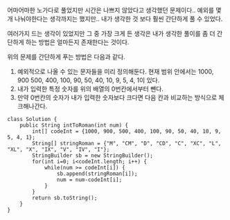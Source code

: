 어마어마한 노가다로 풀었지만 시간은 나쁘지 않았다고 생각했던 문제이다..
예외를 몇 개 나눠야한다는 생각까지는 했지만.. 내가 생각한 것 보다 훨씬 간단하게 풀 수 있었다.

여러가지 드는 생각이 있었지만 그 중 가장 크게 든 생각은 내가 생각한 풀이를 좀 더 간단하게 하는 방법은 얼마든지 존재한다는 것이다.

위의 문제를 간단하게 푸는 방법은 다음과 같다.

1. 예외적으로 나올 수 있는 문자들을 미리 정의해둔다. 현재 범위 안에서는 1000, 900 500, 400, 100, 90, 50, 40, 10, 9, 5, 4, 1이 있다.
2. 내가 입력한 특정 숫자를 위의 배열의 0번칸에서부터 뺀다.
3. 만약 0번칸의 숫자가 내가 입력한 숫자보다 크다면 다음 칸과 비교하는 방식으로 체크해나간다.

```
class Solution {
    public String intToRoman(int num) {
        int[] codeInt = {1000, 900, 500, 400, 100, 90, 50, 40, 10, 9, 5, 4, 1};
        String[] stringRoman = {"M", "CM", "D", "CD", "C", "XC", "L", "XL", "X", "IX", "V", "IV", "I"};
        StringBuilder sb = new StringBuilder();
        for(int i=0; i<codeInt.length; i++) {
            while(num >= codeInt[i]) {
                sb.append(stringRoman[i]);
                num = num-codeInt[i];
            }
        }
        return sb.toString();
    }
}
